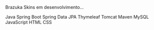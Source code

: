 Brazuka Skins em desenvolvimento...

Java
Spring Boot
Spring Data JPA
Thymeleaf
Tomcat
Maven
MySQL
JavaScript
HTML
CSS
